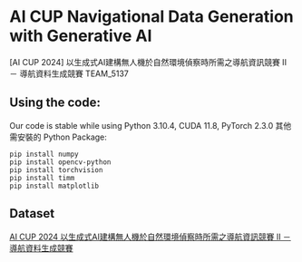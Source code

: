 # AI CUP Navigational Data Generation with Generative AI
[AI CUP 2024] 以生成式AI建構無人機於自然環境偵察時所需之導航資訊競賽 II － 導航資料生成競賽 TEAM_5137

## Using the code:
Our code is stable while using Python 3.10.4, CUDA 11.8, PyTorch 2.3.0
其他需安裝的 Python Package:
```
pip install numpy
pip install opencv-python
pip install torchvision
pip install timm
pip install matplotlib
```

## Dataset
[AI CUP 2024 以生成式AI建構無人機於自然環境偵察時所需之導航資訊競賽 II － 導航資料生成競賽](https://tbrain.trendmicro.com.tw/Competitions/Details/35)
